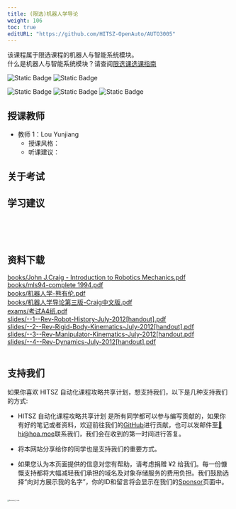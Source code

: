 ```yaml
---
title: (限选)机器人学导论
weight: 106
toc: true
editURL: "https://github.com/HITSZ-OpenAuto/AUTO3005"
---
```

该课程属于限选课程的机器人与智能系统模块。
<br>
什么是机器人与智能系统模块？请查阅[限选课选课指南](https://hoa.moe/blog/selecting-distributive-lessons/)


![Static Badge](https://img.shields.io/badge/%E8%80%83%E6%9F%A5%E8%AF%BE-green)
![Static Badge](https://img.shields.io/badge/%E5%AD%A6%E5%88%86-2-moccasin)

![Static Badge](https://img.shields.io/badge/%E6%88%90%E7%BB%A9%E6%9E%84%E6%88%90-gold)
![Static Badge](https://img.shields.io/badge/%E4%BD%9C%E4%B8%9A-40%25-wheat)
![Static Badge](https://img.shields.io/badge/%E6%9C%9F%E6%9C%AB%E8%80%83%E8%AF%95-60%25-wheat)


## 授课教师

- 教师 1：Lou Yunjiang
  - 授课风格：
  - 听课建议：

## 关于考试

## 学习建议
<br>
<br>
<br>


## 资料下载

<a href="https://gh.hoa.moe/github.com/HITSZ-OpenAuto/AUTO3005/raw/main/books/John%20J.Craig%20-%20Introduction%20to%20Robotics%20Mechanics.pdf">books/John J.Craig - Introduction to Robotics Mechanics.pdf</a>
<br>
<a href="https://gh.hoa.moe/github.com/HITSZ-OpenAuto/AUTO3005/raw/main/books/mls94-complete%201994.pdf">books/mls94-complete 1994.pdf</a>
<br>
<a href="https://gh.hoa.moe/github.com/HITSZ-OpenAuto/AUTO3005/raw/main/books/%E6%9C%BA%E5%99%A8%E4%BA%BA%E5%AD%A6-%E7%86%8A%E6%9C%89%E4%BC%A6.pdf">books/机器人学-熊有伦.pdf</a>
<br>
<a href="https://gh.hoa.moe/github.com/HITSZ-OpenAuto/AUTO3005/raw/main/books/%E6%9C%BA%E5%99%A8%E4%BA%BA%E5%AD%A6%E5%AF%BC%E8%AE%BA%E7%AC%AC%E4%B8%89%E7%89%88-Craig%E4%B8%AD%E6%96%87%E7%89%88.pdf">books/机器人学导论第三版-Craig中文版.pdf</a>
<br>
<a href="https://gh.hoa.moe/github.com/HITSZ-OpenAuto/AUTO3005/raw/main/exams/%E8%80%83%E8%AF%95A4%E7%BA%B8.pdf">exams/考试A4纸.pdf</a>
<br>
<a href="https://gh.hoa.moe/github.com/HITSZ-OpenAuto/AUTO3005/raw/main/slides/--1--Rev-Robot-History-July-2012%5Bhandout%5D.pdf">slides/--1--Rev-Robot-History-July-2012[handout].pdf</a>
<br>
<a href="https://gh.hoa.moe/github.com/HITSZ-OpenAuto/AUTO3005/raw/main/slides/--2--Rev-Rigid-Body-Kinematics-July-2012%5Bhandout%5D.pdf">slides/--2--Rev-Rigid-Body-Kinematics-July-2012[handout].pdf</a>
<br>
<a href="https://gh.hoa.moe/github.com/HITSZ-OpenAuto/AUTO3005/raw/main/slides/--3--Rev-Manipulator-Kinematics-July-2012%5Bhandout.pdf">slides/--3--Rev-Manipulator-Kinematics-July-2012[handout.pdf</a>
<br>
<a href="https://gh.hoa.moe/github.com/HITSZ-OpenAuto/AUTO3005/raw/main/slides/--4--Rev-Dynamics-July-2012%5Bhandout%5D.pdf">slides/--4--Rev-Dynamics-July-2012[handout].pdf</a>
<br>
<br>


## 支持我们

如果你喜欢 HITSZ 自动化课程攻略共享计划，想支持我们，以下是几种支持我们的方式:

- HITSZ 自动化课程攻略共享计划 是所有同学都可以参与编写贡献的，如果你有好的笔记或者资料，欢迎前往我们的[GitHub](https://github.com/HITSZ-OpenAuto)进行贡献，也可以发邮件至[📮hi@hoa.moe](mailto:hi@hoa.moe)联系我们，我们会在收到的第一时间进行答复。

- 将本网站分享给你的同学也是支持我们的重要方式。

- 如果您认为本页面提供的信息对您有帮助，请考虑捐赠 ¥2 给我们。每一份慷慨支持都将大幅减轻我们承担的域名及对象存储服务的费用负担。我们鼓励选择“向对方展示我的名字”，你的ID和留言将会显示在我们的[Sponsor](https://hoa.moe/sponsor/)页面中。

<br>
<img src="https://mitcher-1316637614.cos.ap-nanjing.myqcloud.com/hoa/20231112170457.png?imageSlim" alt="Reward_Code" style="zoom:25%; display: block; margin: 0 auto;" />